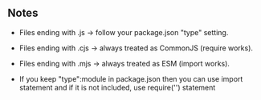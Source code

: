 ## Notes

- Files ending with .js → follow your package.json "type" setting.

- Files ending with .cjs → always treated as CommonJS (require works).

- Files ending with .mjs → always treated as ESM (import works).

- If you keep "type":module in package.json then you can use import statement and if it is not included, use require('') statement 